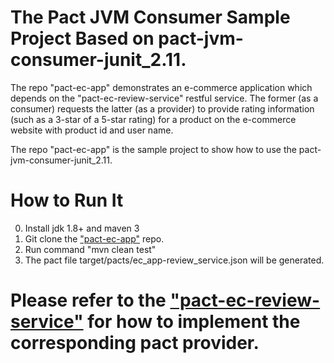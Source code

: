 # The Pact JVM Consumer Sample Project Based on pact-jvm-consumer-junit_2.11. 

The repo "pact-ec-app" demonstrates an e-commerce application which depends on the "pact-ec-review-service" restful service. The former (as a consumer) requests the latter (as a provider) to provide rating information (such as a 3-star of a 5-star rating) for a product on the e-commerce website with product id and user name.

The repo "pact-ec-app" is the sample project to show how to use the pact-jvm-consumer-junit_2.11. 


# How to Run It
0. Install jdk 1.8+ and maven 3
1. Git clone the ["pact-ec-app"](https://github.com/wubin28/pact-ec-app) repo.
2. Run command "mvn clean test"
3. The pact file target/pacts/ec_app-review_service.json will be generated.

# Please refer to the ["pact-ec-review-service"](https://github.com/wubin28/pact-ec-review-service) for how to implement the corresponding pact provider.


